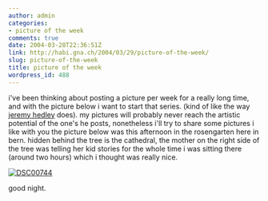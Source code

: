 ```yaml
---
author: admin
categories:
- picture of the week
comments: true
date: 2004-03-28T22:36:51Z
link: http://habi.gna.ch/2004/03/29/picture-of-the-week/
slug: picture-of-the-week
title: picture of the week
wordpress_id: 488
---
```


i've been thinking about posting a picture per week for a really long time, and with the picture below i want to start that series. (kind of like the way [jeremy hedley](http://www.antipixel.com/blog/index.shtml) does). my pictures will probably never reach the artistic potential of the one's he posts, nonetheless i'll try to share some pictures i like with you
the picture below was this afternoon in the rosengarten here in bern.
hidden behind the tree is the cathedral, the mother on the right side of the tree was telling her kid stories for the whole time i was sitting there (around two hours) which i thought was really nice.


[![DSC00744](http://habi.gna.ch/blog/images/DSC00744-tm.jpg)](http://habi.gna.ch/blog/images/DSC00744.jpg)


good night.
